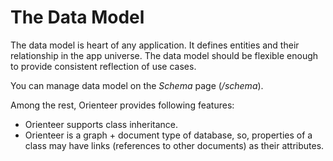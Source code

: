 # The Data Model

The data model is heart of any application. It defines entities and their relationship in the app universe. The data model should be flexible enough to provide consistent reflection of use cases.

You can manage data model on the *Schema* page (*/schema*).

Among the rest, Orienteer provides following features:
* Orienteer supports class inheritance. 
* Orienteer is a graph + document type of database, so, properties of a class may have links (references to other documents) as their attributes.